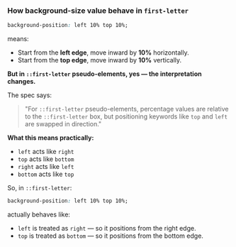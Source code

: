 
### How background-size  value behave in `first-letter`


```css
background-position: left 10% top 10%;
```

means:

- Start from the **left edge**, move inward by **10%** horizontally.
- Start from the **top edge**, move inward by **10%** vertically.

**But in `::first-letter` pseudo-elements, yes — the interpretation changes.**

The spec says:

> "For `::first-letter` pseudo-elements, percentage values are relative to the `::first-letter` box, but positioning keywords like `top` and `left` are swapped in direction."

**What this means practically:**

- `left` acts like `right`
- `top` acts like `bottom`
- `right` acts like `left`
- `bottom` acts like `top`

So, in `::first-letter`:

```css
background-position: left 10% top 10%;
```

actually behaves like:

- `left` is treated as `right` — so it positions from the right edge.
- `top` is treated as `bottom` — so it positions from the bottom edge.

 